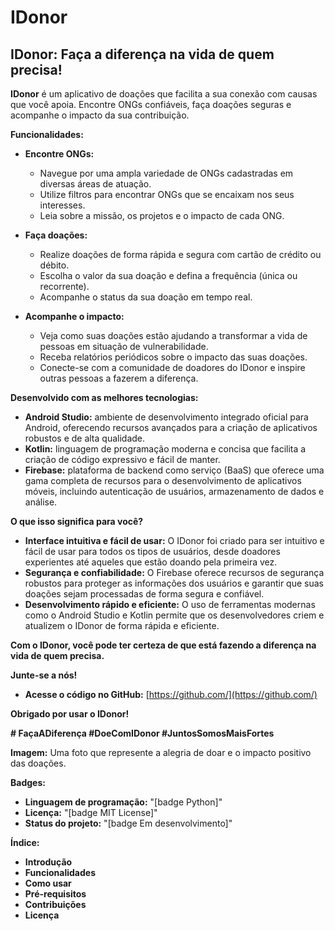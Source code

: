 # IDonor
## IDonor: Faça a diferença na vida de quem precisa!

**IDonor** é um aplicativo de doações que facilita a sua conexão com causas que você apoia. Encontre ONGs confiáveis, faça doações seguras e acompanhe o impacto da sua contribuição.

**Funcionalidades:**

* **Encontre ONGs:**
    * Navegue por uma ampla variedade de ONGs cadastradas em diversas áreas de atuação.
    * Utilize filtros para encontrar ONGs que se encaixam nos seus interesses.
    * Leia sobre a missão, os projetos e o impacto de cada ONG.

* **Faça doações:**
    * Realize doações de forma rápida e segura com cartão de crédito ou débito.
    * Escolha o valor da sua doação e defina a frequência (única ou recorrente).
    * Acompanhe o status da sua doação em tempo real.

* **Acompanhe o impacto:**
    * Veja como suas doações estão ajudando a transformar a vida de pessoas em situação de vulnerabilidade.
    * Receba relatórios periódicos sobre o impacto das suas doações.
    * Conecte-se com a comunidade de doadores do IDonor e inspire outras pessoas a fazerem a diferença.

**Desenvolvido com as melhores tecnologias:**

* **Android Studio:** ambiente de desenvolvimento integrado oficial para Android, oferecendo recursos avançados para a criação de aplicativos robustos e de alta qualidade.
* **Kotlin:** linguagem de programação moderna e concisa que facilita a criação de código expressivo e fácil de manter.
* **Firebase:** plataforma de backend como serviço (BaaS) que oferece uma gama completa de recursos para o desenvolvimento de aplicativos móveis, incluindo autenticação de usuários, armazenamento de dados e análise.

**O que isso significa para você?**

* **Interface intuitiva e fácil de usar:** O IDonor foi criado para ser intuitivo e fácil de usar para todos os tipos de usuários, desde doadores experientes até aqueles que estão doando pela primeira vez.
* **Segurança e confiabilidade:** O Firebase oferece recursos de segurança robustos para proteger as informações dos usuários e garantir que suas doações sejam processadas de forma segura e confiável.
* **Desenvolvimento rápido e eficiente:** O uso de ferramentas modernas como o Android Studio e Kotlin permite que os desenvolvedores criem e atualizem o IDonor de forma rápida e eficiente.

**Com o IDonor, você pode ter certeza de que está fazendo a diferença na vida de quem precisa.**

**Junte-se a nós!**

* **Acesse o código no GitHub:** [https://github.com/](https://github.com/)

**Obrigado por usar o IDonor!**

**# FaçaADiferença #DoeComIDonor #JuntosSomosMaisFortes**

**Imagem:** Uma foto que represente a alegria de doar e o impacto positivo das doações.

**Badges:**

* **Linguagem de programação:** "[badge Python]"
* **Licença:** "[badge MIT License]"
* **Status do projeto:** "[badge Em desenvolvimento]"

**Índice:**

* **Introdução**
* **Funcionalidades**
* **Como usar**
* **Pré-requisitos**
* **Contribuições**
* **Licença**


